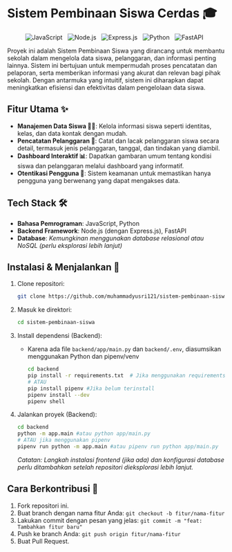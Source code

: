 # Sistem Pembinaan Siswa Cerdas 🎓

<p align="center">
  <img style="margin-right: 8px;" src="https://img.shields.io/badge/JavaScript-F7DF1E?style=for-the-badge&logo=javascript&logoColor=black" alt="JavaScript">
  <img style="margin-right: 8px;" src="https://img.shields.io/badge/Node.js-339933?style=for-the-badge&logo=node.js&logoColor=white" alt="Node.js">
  <img style="margin-right: 8px;" src="https://img.shields.io/badge/Express.js-000000?style=for-the-badge&logo=express&logoColor=white" alt="Express.js">
  <img style="margin-right: 8px;" src="https://img.shields.io/badge/Python-3776AB?style=for-the-badge&logo=python&logoColor=white" alt="Python">
  <img style="margin-right: 8px;" src="https://img.shields.io/badge/FastAPI-009688?style=for-the-badge&logo=FASTAPI&logoColor=white" alt="FastAPI">
</p>

Proyek ini adalah Sistem Pembinaan Siswa yang dirancang untuk membantu sekolah dalam mengelola data siswa, pelanggaran, dan informasi penting lainnya. Sistem ini bertujuan untuk mempermudah proses pencatatan dan pelaporan, serta memberikan informasi yang akurat dan relevan bagi pihak sekolah. Dengan antarmuka yang intuitif, sistem ini diharapkan dapat meningkatkan efisiensi dan efektivitas dalam pengelolaan data siswa.

## Fitur Utama ✨

*   **Manajemen Data Siswa 🧑‍🎓**: Kelola informasi siswa seperti identitas, kelas, dan data kontak dengan mudah.
*   **Pencatatan Pelanggaran 🚨**: Catat dan lacak pelanggaran siswa secara detail, termasuk jenis pelanggaran, tanggal, dan tindakan yang diambil.
*   **Dashboard Interaktif 📊**: Dapatkan gambaran umum tentang kondisi siswa dan pelanggaran melalui dashboard yang informatif.
*   **Otentikasi Pengguna 🔑**: Sistem keamanan untuk memastikan hanya pengguna yang berwenang yang dapat mengakses data.

## Tech Stack 🛠️

*   **Bahasa Pemrograman**: JavaScript, Python
*   **Backend Framework**: Node.js (dengan Express.js), FastAPI
*   **Database**: *Kemungkinan menggunakan database relasional atau NoSQL (perlu eksplorasi lebih lanjut)*

## Instalasi & Menjalankan 🚀

1.  Clone repositori:
    ```bash
    git clone https://github.com/muhammadyusri121/sistem-pembinaan-siswa
    ```

2.  Masuk ke direktori:
    ```bash
    cd sistem-pembinaan-siswa
    ```

3.  Install dependensi (Backend):

    *   Karena ada file `backend/app/main.py` dan `backend/.env`, diasumsikan menggunakan Python dan pipenv/venv
        ```bash
        cd backend
        pip install -r requirements.txt  # Jika menggunakan requirements.txt
        # ATAU
        pip install pipenv #Jika belum terinstall
        pipenv install --dev
        pipenv shell
        ```

4.  Jalankan proyek (Backend):
    ```bash
    cd backend
    python -m app.main #atau python app/main.py
    # ATAU jika menggunakan pipenv
    pipenv run python -m app.main #atau pipenv run python app/main.py
    ```

    *Catatan: Langkah instalasi frontend (jika ada) dan konfigurasi database perlu ditambahkan setelah repositori dieksplorasi lebih lanjut.*

## Cara Berkontribusi 🤝

1.  Fork repositori ini.
2.  Buat branch dengan nama fitur Anda: `git checkout -b fitur/nama-fitur`
3.  Lakukan commit dengan pesan yang jelas: `git commit -m "feat: Tambahkan fitur baru"`
4.  Push ke branch Anda: `git push origin fitur/nama-fitur`
5.  Buat Pull Request.
